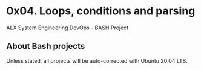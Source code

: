 # 0x04. Loops, conditions and parsing #

ALX System Engineering DevOps - BASH Project


## About Bash projects 

Unless stated, all projects will be auto-corrected with Ubuntu 20.04 LTS.

